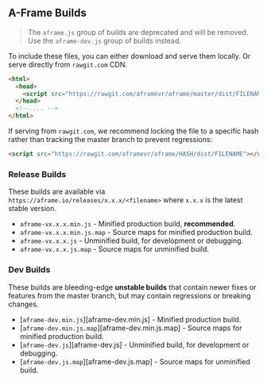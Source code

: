 ## A-Frame Builds

> The `aframe.js` group of builds are deprecated and will be removed. Use the
> `aframe-dev.js` group of builds instead.

To include these files, you can either download and serve them locally. Or
serve directly from `rawgit.com` CDN.

```html
<html>
  <head>
    <script src="https://rawgit.com/aframevr/aframe/master/dist/FILENAME"></script>
  </head>
  <!-- ... -->
</html>
```

If serving from `rawgit.com`, we recommend locking the file to a specific hash
rather than tracking the master branch to prevent regressions:

```html
<script src="https://rawgit.com/aframevr/aframe/HASH/dist/FILENAME"></script>
```

### Release Builds

These builds are available via `https://aframe.io/releases/x.x.x/<filename>`
where `x.x.x` is the latest stable version.

- `aframe-vx.x.x.min.js` - Minified production build, **recommended**.
- `aframe-vx.x.x.min.js.map` - Source maps for minified production build.
- `aframe-vx.x.x.js` - Unminified build, for development or debugging.
- `aframe-vx.x.x.js.map` - Source maps for unminified build.

### Dev Builds

These builds are bleeding-edge **unstable builds** that contain newer fixes or
features from the master branch, but may contain regressions or breaking
changes.

- [`aframe-dev.min.js`][aframe-dev.min.js] - Minified production build.
- [`aframe-dev.min.js.map`][aframe-dev.min.js.map] - Source maps for minified production build.
- [`aframe-dev.js`][aframe-dev.js] - Unminified build, for development or debugging.
- [`aframe-dev.js.map`][aframe-dev.js.map] - Source maps for unminified build.

